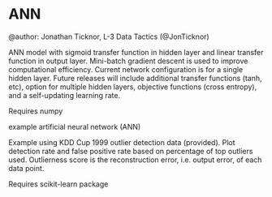 ANN
===
@author: Jonathan Ticknor, L-3 Data Tactics (@JonTicknor)

ANN model with sigmoid transfer function in hidden layer and
linear transfer function in output layer. Mini-batch gradient descent 
is used to improve computational efficiency. Current network configuration
is for a single hidden layer. Future releases will include additional 
transfer functions (tanh, etc), option for multiple hidden layers, objective 
functions (cross entropy), and a self-updating learning rate.

Requires numpy

example artificial neural network (ANN) 

Example using KDD Cup 1999 outlier detection data (provided).
Plot detection rate and false positive rate based on percentage
of top outliers used. Outlierness score is the reconstruction error,
i.e. output error, of each data point.

Requires scikit-learn package
